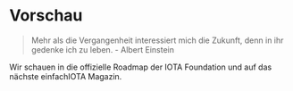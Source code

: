 <!--
---article_info
title: Nodes
author: [huhn]
reviews: [reviewer_1, reviewer_2]
---
-->

# Vorschau

> Mehr als die Vergangenheit interessiert mich die Zukunft, denn in ihr gedenke ich zu leben. - Albert Einstein

Wir schauen in die offizielle Roadmap der IOTA Foundation und auf das nächste einfachIOTA Magazin.